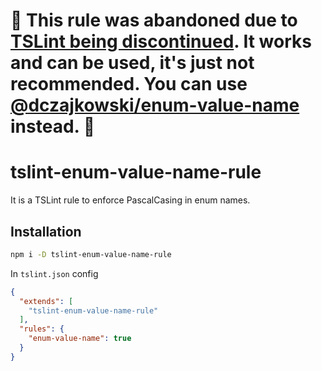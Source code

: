 # 🚧 This rule was abandoned due to [TSLint being discontinued](https://medium.com/palantir/tslint-in-2019-1a144c2317a9). It works and can be used, it's just not recommended. You can use [@dczajkowski/enum-value-name](https://www.npmjs.com/package/@dczajkowski/eslint-plugin) instead. 🚧

# tslint-enum-value-name-rule

It is a TSLint rule to enforce PascalCasing in enum names.

## Installation

```bash
npm i -D tslint-enum-value-name-rule
```

In `tslint.json` config

```json
{
  "extends": [
    "tslint-enum-value-name-rule"
  ],
  "rules": {
    "enum-value-name": true
  }
}
```
